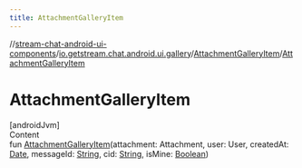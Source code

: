 ```yaml
---
title: AttachmentGalleryItem
---
```

//[stream-chat-android-ui-components](../../../index.md)/[io.getstream.chat.android.ui.gallery](../index.md)/[AttachmentGalleryItem](index.md)/[AttachmentGalleryItem](AttachmentGalleryItem.md)



# AttachmentGalleryItem  
[androidJvm]  
Content  
fun [AttachmentGalleryItem](AttachmentGalleryItem.md)(attachment: Attachment, user: User, createdAt: [Date](https://developer.android.com/reference/kotlin/java/util/Date.html), messageId: [String](https://kotlinlang.org/api/latest/jvm/stdlib/kotlin/-string/index.html), cid: [String](https://kotlinlang.org/api/latest/jvm/stdlib/kotlin/-string/index.html), isMine: [Boolean](https://kotlinlang.org/api/latest/jvm/stdlib/kotlin/-boolean/index.html))  



